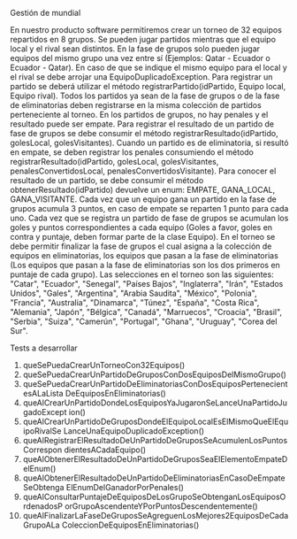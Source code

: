 Gestión de mundial

En nuestro producto software permitiremos crear un torneo de 32 equipos repartidos en 8
grupos. Se pueden jugar partidos mientras que el equipo local y el rival sean distintos. En la
fase de grupos solo pueden jugar equipos del mismo grupo una vez entre sí (Ejemplos:
Qatar - Ecuador o Ecuador - Qatar). En caso de que se indique el mismo equipo para el
local y el rival se debe arrojar una EquipoDuplicadoException. Para registrar un partido se
deberá utilizar el método registrarPartido(idPartido, Equipo local, Equipo rival).
Todos los partidos ya sean de la fase de grupos o de la fase de eliminatorias deben
registrarse en la misma colección de partidos perteneciente al torneo.
En los partidos de grupos, no hay penales y el resultado puede ser empate. Para registrar el
resultado de un partido de fase de grupos se debe consumir el método
registrarResultado(idPartido, golesLocal, golesVisitantes).
Cuando un partido es de eliminatoria, si resultó en empate, se deben registrar los penales
consumiendo el método registrarResultado(idPartido, golesLocal, golesVisitantes,
penalesConvertidosLocal, penalesConvertidosVisitante).
Para conocer el resultado de un partido, se debe consumir el método
obtenerResultado(idPartido) devuelve un enum: EMPATE, GANA_LOCAL, GANA_VISITANTE.
Cada vez que un equipo gana un partido en la fase de grupos acumula 3 puntos, en caso de
empate se reparten 1 punto para cada uno. Cada vez que se registra un partido de fase de
grupos se acumulan los goles y puntos correspondientes a cada equipo (Goles a favor,
goles en contra y puntaje, deben formar parte de la clase Equipo).
En el torneo se debe permitir finalizar la fase de grupos el cual asigna a la colección de
equipos en eliminatorias, los equipos que pasan a la fase de eliminatorias (Los equipos que
pasan a la fase de eliminatorias son los dos primeros en puntaje de cada grupo).
Las selecciones en el torneo son las siguientes: "Catar", "Ecuador", "Senegal", "Países
Bajos", "Inglaterra", "Irán", "Estados Unidos", "Gales", "Argentina", "Arabia Saudita",
"México", "Polonia", "Francia", "Australia", "Dinamarca", "Túnez", "España", "Costa Rica",
"Alemania", "Japón", "Bélgica", "Canadá", "Marruecos", "Croacia", "Brasil", "Serbia", "Suiza",
"Camerún", "Portugal", "Ghana", "Uruguay", "Corea del Sur".

Tests a desarrollar
1. queSePuedaCrearUnTorneoCon32Equipos()
2. queSePuedaCrearUnPartidoDeGruposConDosEquiposDelMismoGrupo()
3. queSePuedaCrearUnPartidoDeEliminatoriasConDosEquiposPertenecientesALaLista
DeEquiposEnEliminatorias()
4. queAlCrearUnPartidoDondeLosEquiposYaJugaronSeLanceUnaPartidoJugadoExcept
ion()
5. queAlCrearUnPartidoDeGruposDondeElEquipoLocalEsElMismoQueElEquipoRivalSe
LanceUnaEquipoDuplicadoException()
6. queAlRegistrarElResultadoDeUnPartidoDeGruposSeAcumulenLosPuntosCorrespon
dientesACadaEquipo()
7. queAlObtenerElResultadoDeUnPartidoDeGruposSeaElElementoEmpateDelEnum()
8. queAlObtenerElResultadoDeUnPartidoDeEliminatoriasEnCasoDeEmpateSeObtenga
ElEnumDelGanadorPorPenales()
9. queAlConsultarPuntajeDeEquiposDeLosGrupoSeObtenganLosEquiposOrdenadosP
orGrupoAscendenteYPorPuntosDescendentemente()
10. queAlFinalizarLaFaseDeGruposSeAgreguenLosMejores2EquiposDeCadaGrupoALa
ColeccionDeEquiposEnEliminatorias()
